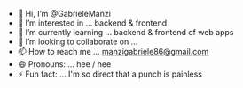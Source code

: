- 👋 Hi, I’m @GabrieleManzi
- 👀 I’m interested in ... backend & frontend
- 🌱 I’m currently learning ... backend & frontend of  web apps
- 💞️ I’m looking to collaborate on ...  
- 📫 How to reach me ... manzigabriele86@gmail.com
- 😄 Pronouns: ... hee / hee
- ⚡ Fun fact: ...
I'm so direct that a punch is painless
<!---
GabrieleManzi/GabrieleManzi is a ✨ special ✨ repository because its `README.md` (this file) appears on your GitHub profile.
You can click the Preview link to take a look at your changes.
--->
